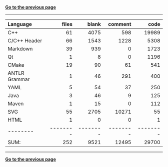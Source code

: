 [**Go to the previous page**](../../README.md)

----

Language|files|blank|comment|code
:-------|-------:|-------:|-------:|-------:
C++|61|4075|598|19989
C/C++ Header|66|1543|1228|5308
Markdown|39|939|0|1723
Qt|1|8|0|1196
CMake|19|90|61|541
ANTLR Grammar|1|46|291|400
YAML|5|54|37|250
Java|3|46|9|125
Maven|1|15|0|112
SVG|55|2705|10271|55
HTML|1|0|0|1
--------|--------|--------|--------|--------
SUM:|252|9521|12495|29700

----


[**Go to the previous page**](../../README.md)
